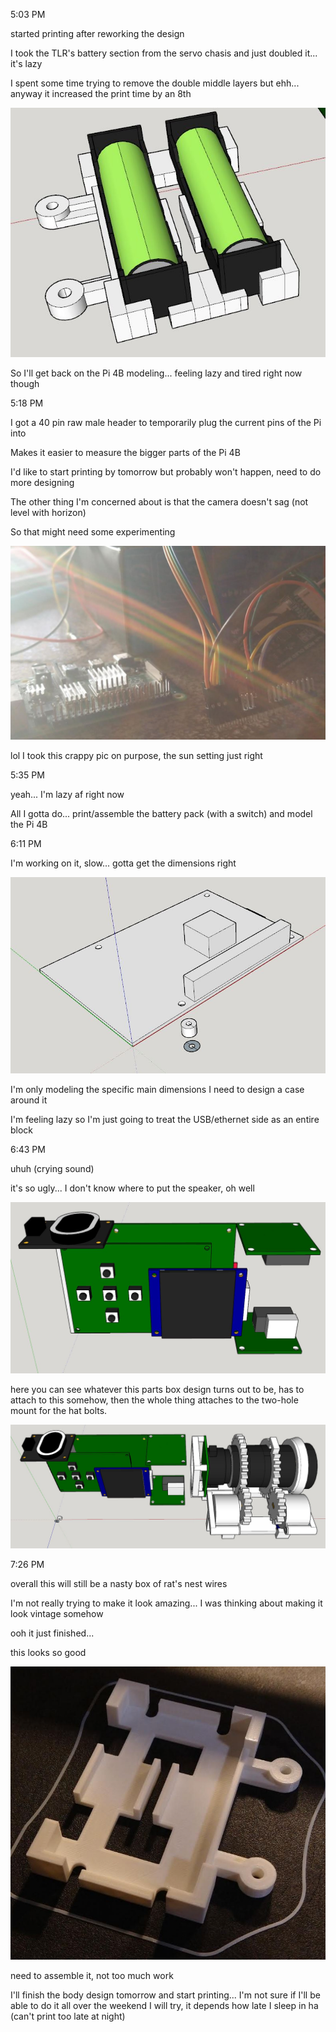 5:03 PM

started printing after reworking the design

I took the TLR's battery section from the servo chasis and just doubled it... it's lazy

I spent some time trying to remove the double middle layers but ehh... anyway it increased the print time by an 8th

<img src="../images/new-battery-holder.JPG"/>

So I'll get back on the Pi 4B modeling... feeling lazy and tired right now though

5:18 PM

I got a 40 pin raw male header to temporarily plug the current pins of the Pi into

Makes it easier to measure the bigger parts of the Pi 4B

I'd like to start printing by tomorrow but probably won't happen, need to do more designing

The other thing I'm concerned about is that the camera doesn't sag (not level with horizon)

So that might need some experimenting

<img src="../images/swap.JPG"/>

lol I took this crappy pic on purpose, the sun setting just right

5:35 PM

yeah... I'm lazy af right now

All I gotta do... print/assemble the battery pack (with a switch) and model the Pi 4B

6:11 PM

I'm working on it, slow... gotta get the dimensions right

<img src="../images/working.JPG"/>

I'm only modeling the specific main dimensions I need to design a case around it

I'm feeling lazy so I'm just going to treat the USB/ethernet side as an entire block

6:43 PM

uhuh (crying sound)

it's so ugly... I don't know where to put the speaker, oh well

<img src="../images/electronics-layout.JPG"/>

here you can see whatever this parts box design turns out to be, has to attach to this somehow, then the whole thing attaches to the two-hole mount for the hat bolts.

<img src="../images/parts-aligned.JPG"/>

7:26 PM

overall this will still be a nasty box of rat's nest wires

I'm not really trying to make it look amazing... I was thinking about making it look vintage somehow

ooh it just finished...

this looks so good

<img src="../images/new-battery-holder-print.JPG"/>

need to assemble it, not too much work

I'll finish the body design tomorrow and start printing... I'm not sure if I'll be able to do it all over the weekend I will try, it depends how late I sleep in ha (can't print too late at night)

